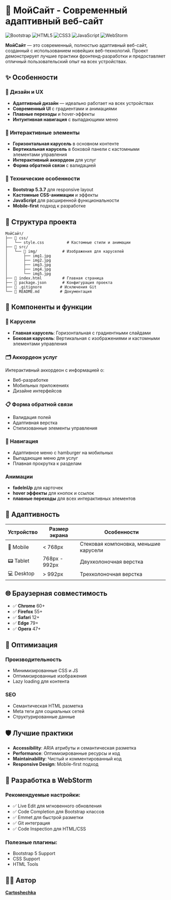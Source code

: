 # 🌟 МойСайт - Современный адаптивный веб-сайт

![Bootstrap](https://img.shields.io/badge/Bootstrap-5.3.7-7952B3?style=for-the-badge&logo=bootstrap&logoColor=white)
![HTML5](https://img.shields.io/badge/HTML5-E34F26?style=for-the-badge&logo=html5&logoColor=white)
![CSS3](https://img.shields.io/badge/CSS3-1572B6?style=for-the-badge&logo=css3&logoColor=white)
![JavaScript](https://img.shields.io/badge/JavaScript-F7DF1E?style=for-the-badge&logo=javascript&logoColor=black)
![WebStorm](https://img.shields.io/badge/WebStorm-000000?style=for-the-badge&logo=webstorm&logoColor=white)

**МойСайт** — это современный, полностью адаптивный веб-сайт, созданный с использованием новейших веб-технологий. Проект демонстрирует лучшие практики фронтенд-разработки и предоставляет отличный пользовательский опыт на всех устройствах.

## ✨ Особенности

### 🎨 Дизайн и UX
- **Адаптивный дизайн** — идеально работает на всех устройствах
- **Современный UI** с градиентами и анимациями
- **Плавные переходы** и hover-эффекты
- **Интуитивная навигация** с выпадающими меню

### 🎪 Интерактивные элементы
- **Горизонтальная карусель** в основном контенте
- **Вертикальная карусель** в боковой панели с кастомными элементами управления
- **Интерактивный аккордеон** для услуг
- **Форма обратной связи** с валидацией

### 🎯 Технические особенности
- **Bootstrap 5.3.7** для responsive layout
- **Кастомные CSS-анимации** и эффекты
- **JavaScript** для расширенной функциональности
- **Mobile-first** подход к разработке


## 📁 Структура проекта

```
МойСайт/
├── 📁 css/
│   └── style.css          # Кастомные стили и анимации
├── 📁 src/
│   └── 📁 img/           # Изображения для каруселей
│       ├── img1.jpg
│       ├── img2.jpg
│       ├── img3.jpg
│       ├── img4.jpg
│       └── img5.jpg
├── 📄 index.html         # Главная страница
├── 📄 package.json       # Конфигурация проекта
├── 📄 .gitignore        # Исключения Git
└── 📄 README.md         # Документация
```

## 🎨 Компоненты и функции

### 🎠 Карусели
- **Главная карусель**: Горизонтальная с градиентными слайдами
- **Боковая карусель**: Вертикальная с изображениями и кастомными элементами управления

### 🗂️ Аккордеон услуг
Интерактивный аккордеон с информацией о:
- Веб-разработке
- Мобильных приложениях
- Дизайне интерфейсов

### 📋 Форма обратной связи
- Валидация полей
- Адаптивная верстка
- Стилизованные элементы управления

### 🎯 Навигация
- Адаптивное меню с hamburger на мобильных
- Выпадающие меню для услуг
- Плавная прокрутка к разделам


### Анимации
- **fadeInUp** для карточек
- **hover эффекты** для кнопок и ссылок
- **плавные переходы** для всех интерактивных элементов

## 📱 Адаптивность

| Устройство | Размер экрана | Особенности |
|-----------|---------------|-------------|
| 📱 Mobile | < 768px | Стековая компоновка, меньшие карусели |
| 📟 Tablet | 768px - 992px | Двухколоночная верстка |
| 💻 Desktop | > 992px | Трехколоночная верстка |

## 🌐 Браузерная совместимость

- ✅ **Chrome** 60+
- ✅ **Firefox** 55+
- ✅ **Safari** 12+
- ✅ **Edge** 79+
- ✅ **Opera** 47+

## 🚀 Оптимизация

### Производительность
- Минимизированные CSS и JS
- Оптимизированные изображения
- Lazy loading для контента

### SEO
- Семантическая HTML разметка
- Meta теги для социальных сетей
- Структурированные данные

## 🛡️ Лучшие практики

- **Accessibility**: ARIA атрибуты и семантическая разметка
- **Performance**: Оптимизированные ресурсы и код
- **Maintainability**: Чистый и комментированный код
- **Responsive Design**: Mobile-first подход

## 🔧 Разработка в WebStorm

### Рекомендуемые настройки:
- ✅ Live Edit для мгновенного обновления
- ✅ Code Completion для Bootstrap классов
- ✅ Emmet для быстрой разметки
- ✅ Git интеграция
- ✅ Code Inspection для HTML/CSS

### Полезные плагины:
- Bootstrap 5 Support
- CSS Support
- HTML Tools

## 👨‍💻 Автор

**[Cartoshechka](https://github.com/Cartoshechka)**
